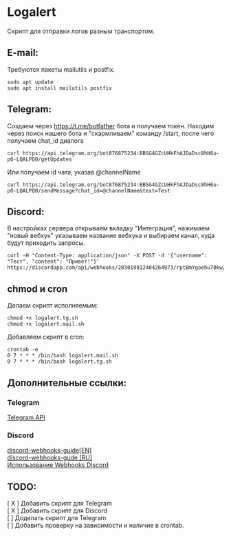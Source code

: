 # Logalert

Скрипт для отправки логов разным транспортом.

## E-mail:
Требуются пакеты mailutils и postfix.
```
sudo apt update
sudo apt install mailutils postfix
```


## Telegram:
Создаем через https://t.me/botfather бота и получаем токен.
Находим через поиск нашего бота и "скармливаем" команду /start, после чего получаем chat_id диалога
```
curl https://api.telegram.org/bot876875234:BBSG4GZcUHkFhAJDaDsc8hH6u-pO-LQALPQ0/getUpdates
```
Или получаем id чата, указав @channelName
```
curl https://api.telegram.org/bot876875234:BBSG4GZcUHkFhAJDaDsc8hH6u-pO-LQALPQ0/sendMessage?chat_id=@channelName&text=Test
```

## Discord:

В настройках сервера открываем вкладку "Интеграция", нажимаем "новый вебхук" указываем название вебхука и  выбираем канал, куда будут приходить запросы. 

```
curl -H "Content-Type: application/json" -X POST -d '{"username": "Тест", "content": "Привет!"}' https://discordapp.com/api/webhooks/203019812404264973/rptBmYgoehu70kw2rItSlhRqKi7kMJh1bM2KCUUD2vR6grZckvtdl62h4xR7XWUS5463
```



## chmod и cron

Делаем скрипт исполняемым:
```
chmod +x logalert.tg.sh
chmod +x logalert.mail.sh
```

Добавляем скрипт в cron:
```
crontab -e
0 7 * * * /bin/bash logalert.mail.sh
0 7 * * * /bin/bash logalert.tg.sh
```



## Дополнительные ссылки:

### Telegram
[Telegram API](https://core.telegram.org/bots/api)    
### Discord
[discord-webhooks-guide[EN]](https://birdie0.github.io/discord-webhooks-guide/)    
[discord-webhooks-gude [RU]](https://darkpro1337.github.io/discord-webhooks/)    
[Использование Webhooks Discord](https://support.discord.com/hc/ru/articles/228383668-%D0%98%D1%81%D0%BF%D0%BE%D0%BB%D1%8C%D0%B7%D0%BE%D0%B2%D0%B0%D0%BD%D0%B8%D0%B5-Webhooks)    

## TODO:  

[ X ] Добавить скрипт для Telegram  
[ X ] Добавить скрипт для Discord   
[   ] Доделать скрипт для Telegram  
[   ] Добавить проверку на зависимости и наличие в crontab.  

